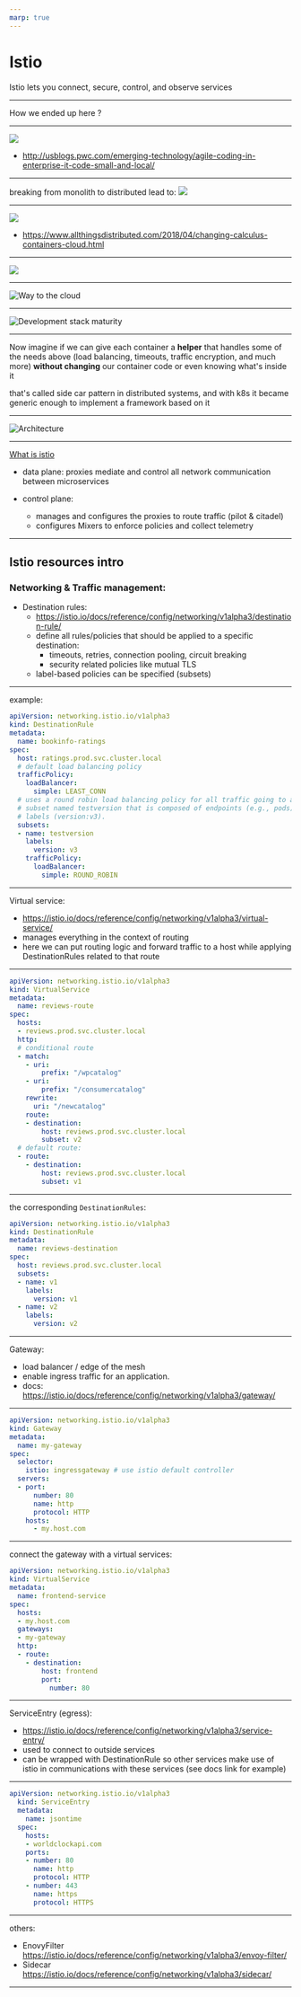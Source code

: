 ```yaml
---
marp: true
---
```

# Istio

Istio lets you connect, secure, control, and observe services

---

How we ended up here ?

---

![](./img/m2m.jpg)
* http://usblogs.pwc.com/emerging-technology/agile-coding-in-enterprise-it-code-small-and-local/

---

breaking from monolith to distributed lead to:
![](./img/needs.png)

---

![](./img/k8s.jpg)
* https://www.allthingsdistributed.com/2018/04/changing-calculus-containers-cloud.html

---

![](./img/3fd.jpg)

---

![Way to the cloud](./img/history.png)

---

![Development stack maturity](./img/maturty.png)

---
Now imagine if we can give each container a **helper** that handles some of the needs above (load balancing, timeouts, traffic encryption, and much more) **without changing** our container code or even knowing what's inside it

that's called side car pattern in distributed systems, and with k8s it became generic enough to implement a framework based on it

---

![Architecture](./img/arch.png)
  
---
[What is istio](https://istio.io/docs/concepts/what-is-istio/)

- data plane: proxies mediate and control all network communication between microservices

- control plane: 
  - manages and configures the proxies to route traffic (pilot & citadel)
  - configures Mixers to enforce policies and collect telemetry
---
## Istio resources intro

### Networking & Traffic management:
  - Destination rules:
    - https://istio.io/docs/reference/config/networking/v1alpha3/destination-rule/
    - define all rules/policies that should be applied to a specific destination:
      - timeouts, retries, connection pooling, circuit breaking
      - security related policies like mutual TLS
    - label-based policies can be specified (subsets)
---
example:
```yaml
apiVersion: networking.istio.io/v1alpha3
kind: DestinationRule
metadata:
  name: bookinfo-ratings
spec:
  host: ratings.prod.svc.cluster.local
  # default load balancing policy
  trafficPolicy:
    loadBalancer:
      simple: LEAST_CONN
  # uses a round robin load balancing policy for all traffic going to a
  # subset named testversion that is composed of endpoints (e.g., pods) with
  # labels (version:v3).
  subsets:
  - name: testversion
    labels:
      version: v3
    trafficPolicy:
      loadBalancer:
        simple: ROUND_ROBIN
```
---    
Virtual service:
  - https://istio.io/docs/reference/config/networking/v1alpha3/virtual-service/
  - manages everything in the context of routing
  - here we can put routing logic and forward traffic to a host while applying DestinationRules related to that route
---
```yaml
apiVersion: networking.istio.io/v1alpha3
kind: VirtualService
metadata:
  name: reviews-route
spec:
  hosts:
  - reviews.prod.svc.cluster.local
  http:
  # conditional route
  - match:
    - uri:
        prefix: "/wpcatalog"
    - uri:
        prefix: "/consumercatalog"
    rewrite:
      uri: "/newcatalog"
    route:
    - destination:
        host: reviews.prod.svc.cluster.local
        subset: v2
  # default route:
  - route:
    - destination:
        host: reviews.prod.svc.cluster.local
        subset: v1
```
---
the corresponding `DestinationRules`:

```yaml
apiVersion: networking.istio.io/v1alpha3
kind: DestinationRule
metadata:
  name: reviews-destination
spec:
  host: reviews.prod.svc.cluster.local
  subsets:
  - name: v1
    labels:
      version: v1
  - name: v2
    labels:
      version: v2
```
---
Gateway:
  - load balancer / edge of the mesh
  - enable ingress traffic for an application.
  - docs: https://istio.io/docs/reference/config/networking/v1alpha3/gateway/
---

```yaml
apiVersion: networking.istio.io/v1alpha3
kind: Gateway
metadata:
  name: my-gateway
spec:
  selector:
    istio: ingressgateway # use istio default controller
  servers:
  - port:
      number: 80
      name: http
      protocol: HTTP
    hosts:
      - my.host.com
```

---

connect the gateway with a virtual services:

```yaml
apiVersion: networking.istio.io/v1alpha3
kind: VirtualService
metadata:
  name: frontend-service
spec:
  hosts:
  - my.host.com
  gateways:
  - my-gateway
  http:
  - route:
    - destination:
        host: frontend
        port:
          number: 80
```
--- 

ServiceEntry (egress):
  - https://istio.io/docs/reference/config/networking/v1alpha3/service-entry/
  - used to connect to outside services
  - can be wrapped with DestinationRule so other services make use of istio
  in communications with these services (see docs link for example)

---

```yaml
apiVersion: networking.istio.io/v1alpha3
  kind: ServiceEntry
  metadata:
    name: jsontime
  spec:
    hosts:
    - worldclockapi.com
    ports:
    - number: 80
      name: http
      protocol: HTTP
    - number: 443
      name: https
      protocol: HTTPS
```
---
others:
  - EnovyFilter https://istio.io/docs/reference/config/networking/v1alpha3/envoy-filter/
  - Sidecar https://istio.io/docs/reference/config/networking/v1alpha3/sidecar/

---
